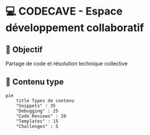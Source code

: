 # 💻 CODECAVE - Espace développement collaboratif

## 🎯 Objectif 
Partage de code et résolution technique collective

## 🚀 Contenu type
```mermaid
pie
    title Types de contenu
    "Snippets" : 35
    "Debugging" : 25
    "Code Reviews" : 20
    "Templates" : 15
    "Challenges" : 5